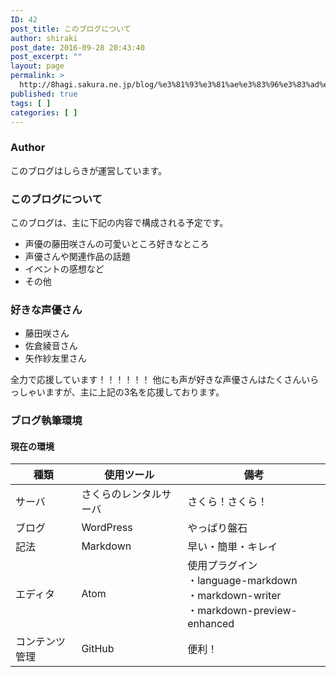 ```yaml
---
ID: 42
post_title: このブログについて
author: shiraki
post_date: 2016-09-28 20:43:40
post_excerpt: ""
layout: page
permalink: >
  http://8hagi.sakura.ne.jp/blog/%e3%81%93%e3%81%ae%e3%83%96%e3%83%ad%e3%82%b0%e3%81%ab%e3%81%a4%e3%81%84%e3%81%a6
published: true
tags: [ ]
categories: [ ]
---
```

### Author

このブログはしらきが運営しています。

### このブログについて

このブログは、主に下記の内容で構成される予定です。

+ 声優の藤田咲さんの可愛いところ好きなところ
+ 声優さんや関連作品の話題
+ イベントの感想など
+ その他

### 好きな声優さん

+ 藤田咲さん
+ 佐倉綾音さん
+ 矢作紗友里さん

全力で応援しています！！！！！！
他にも声が好きな声優さんはたくさんいらっしゃいますが、主に上記の3名を応援しております。

### ブログ執筆環境

#### 現在の環境

 種類 | 使用ツール  |  備考
--|---|--
 サーバ | さくらのレンタルサーバ  |  さくら！さくら！
 ブログ | WordPress  | やっぱり盤石
 記法 | Markdown  |  早い・簡単・キレイ
 エディタ | Atom  |  使用プラグイン<br>・language-markdown<br>・markdown-writer<br>・markdown-preview-enhanced
 コンテンツ管理 | GitHub | 便利！